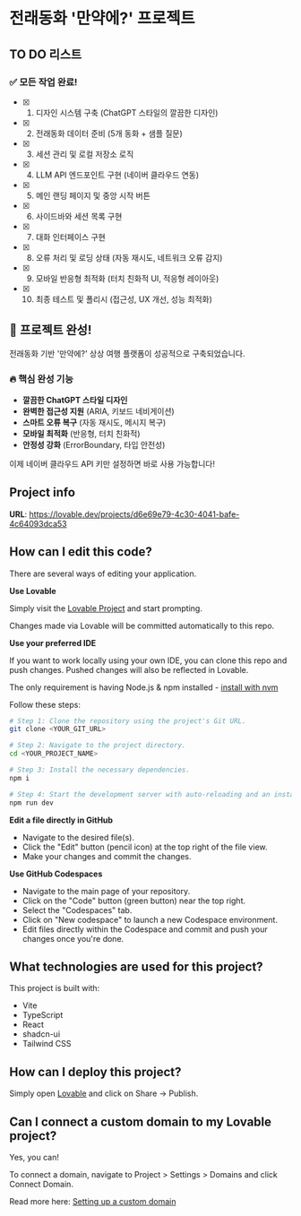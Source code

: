 # 전래동화 '만약에?' 프로젝트

## TO DO 리스트

### ✅ **모든 작업 완료!**
- [x] 1. 디자인 시스템 구축 (ChatGPT 스타일의 깔끔한 디자인)
- [x] 2. 전래동화 데이터 준비 (5개 동화 + 샘플 질문)
- [x] 3. 세션 관리 및 로컬 저장소 로직
- [x] 4. LLM API 엔드포인트 구현 (네이버 클라우드 연동)
- [x] 5. 메인 랜딩 페이지 및 중앙 시작 버튼
- [x] 6. 사이드바와 세션 목록 구현
- [x] 7. 대화 인터페이스 구현
- [x] 8. 오류 처리 및 로딩 상태 (자동 재시도, 네트워크 오류 감지)
- [x] 9. 모바일 반응형 최적화 (터치 친화적 UI, 적응형 레이아웃)
- [x] 10. 최종 테스트 및 폴리시 (접근성, UX 개선, 성능 최적화)

## 🎯 **프로젝트 완성!**
전래동화 기반 '만약에?' 상상 여행 플랫폼이 성공적으로 구축되었습니다.

### 🔥 **핵심 완성 기능**
- **깔끔한 ChatGPT 스타일 디자인**
- **완벽한 접근성 지원** (ARIA, 키보드 네비게이션)
- **스마트 오류 복구** (자동 재시도, 메시지 복구)
- **모바일 최적화** (반응형, 터치 친화적)
- **안정성 강화** (ErrorBoundary, 타입 안전성)

이제 네이버 클라우드 API 키만 설정하면 바로 사용 가능합니다!

## Project info

**URL**: https://lovable.dev/projects/d6e69e79-4c30-4041-bafe-4c64093dca53

## How can I edit this code?

There are several ways of editing your application.

**Use Lovable**

Simply visit the [Lovable Project](https://lovable.dev/projects/d6e69e79-4c30-4041-bafe-4c64093dca53) and start prompting.

Changes made via Lovable will be committed automatically to this repo.

**Use your preferred IDE**

If you want to work locally using your own IDE, you can clone this repo and push changes. Pushed changes will also be reflected in Lovable.

The only requirement is having Node.js & npm installed - [install with nvm](https://github.com/nvm-sh/nvm#installing-and-updating)

Follow these steps:

```sh
# Step 1: Clone the repository using the project's Git URL.
git clone <YOUR_GIT_URL>

# Step 2: Navigate to the project directory.
cd <YOUR_PROJECT_NAME>

# Step 3: Install the necessary dependencies.
npm i

# Step 4: Start the development server with auto-reloading and an instant preview.
npm run dev
```

**Edit a file directly in GitHub**

- Navigate to the desired file(s).
- Click the "Edit" button (pencil icon) at the top right of the file view.
- Make your changes and commit the changes.

**Use GitHub Codespaces**

- Navigate to the main page of your repository.
- Click on the "Code" button (green button) near the top right.
- Select the "Codespaces" tab.
- Click on "New codespace" to launch a new Codespace environment.
- Edit files directly within the Codespace and commit and push your changes once you're done.

## What technologies are used for this project?

This project is built with:

- Vite
- TypeScript
- React
- shadcn-ui
- Tailwind CSS

## How can I deploy this project?

Simply open [Lovable](https://lovable.dev/projects/d6e69e79-4c30-4041-bafe-4c64093dca53) and click on Share -> Publish.

## Can I connect a custom domain to my Lovable project?

Yes, you can!

To connect a domain, navigate to Project > Settings > Domains and click Connect Domain.

Read more here: [Setting up a custom domain](https://docs.lovable.dev/tips-tricks/custom-domain#step-by-step-guide)
